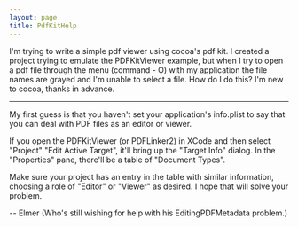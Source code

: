 ```yaml
---
layout: page
title: PdfKitHelp
---
```


I'm trying to write a simple pdf viewer using cocoa's pdf kit. I created a project trying to emulate the PDFKitViewer example, but when I try to open a pdf file through the menu (command - O) with my application the file names are grayed and I'm unable to select a file. How do I do this? I'm new to cocoa, thanks in advance.


----

My first guess is that you haven't set your application's info.plist to say that you can deal with PDF files as an editor or viewer.

If you open the PDFKitViewer (or PDFLinker2) in XCode and then select "Project" "Edit Active Target", it'll bring up the "Target Info" dialog. In the "Properties" pane, there'll be a table of "Document Types".

Make sure your project has an entry in the table with similar information, choosing a role of "Editor" or "Viewer" as desired. I hope that will solve your problem.

-- Elmer  (Who's still wishing for help with his EditingPDFMetadata problem.)

